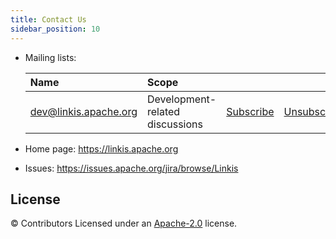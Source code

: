 ```yaml
---
title: Contact Us
sidebar_position: 10
---
```

- Mailing lists:

    | Name                                                                          | Scope                           |                                                                 |                                                                     |                                                                              |
    |:------------------------------------------------------------------------------|:--------------------------------|:----------------------------------------------------------------|:--------------------------------------------------------------------|:-----------------------------------------------------------------------------|
    | [dev@linkis.apache.org](mailto:dev@linkis.apache.org)     | Development-related discussions | [Subscribe](mailto:dev-subscribe@linkis.apache.org)   | [Unsubscribe](mailto:dev-unsubscribe@linkis.apache.org)   | [Archives](http://mail-archives.apache.org/mod_mbox/linkis-dev/)   |
 
- Home page: <https://linkis.apache.org>
- Issues: <https://issues.apache.org/jira/browse/Linkis>

License
-------

© Contributors Licensed under an [Apache-2.0](https://github.com/apache/incubator-linkis/blob/master/LICENSE) license.
